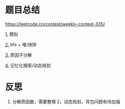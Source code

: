 # 题目总结
https://leetcode.cn/contest/weekly-contest-335/

[1.](PassthePillow.java) 
模拟

[2.](KthLargestSuminaBinaryTree.java)
bfs + 堆/快排

[3.](SplittheArraytoMakeCoprimeProducts.java) 
质因子分解

[4.](NumberofWaystoEarnPoints.java) 
记忆化搜索/动态规划 

# 反思
1. 分解质因数，需要整理
2，动态规划，背包问题有待加强
